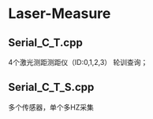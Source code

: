 # Laser-Measure
## Serial_C_T.cpp 
 4个激光测距测距仪（ID:0,1,2,3） 轮训查询；
## Serial_C_T_S.cpp
  多个传感器，单个多HZ采集
